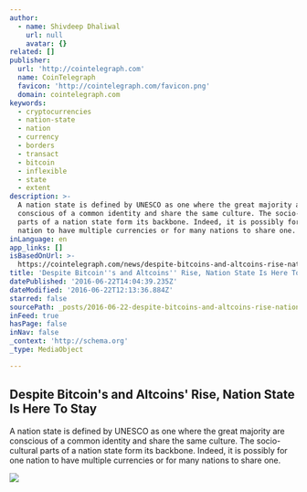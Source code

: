 ```yaml
---
author:
  - name: Shivdeep Dhaliwal
    url: null
    avatar: {}
related: []
publisher:
  url: 'http://cointelegraph.com'
  name: CoinTelegraph
  favicon: 'http://cointelegraph.com/favicon.png'
  domain: cointelegraph.com
keywords:
  - cryptocurrencies
  - nation-state
  - nation
  - currency
  - borders
  - transact
  - bitcoin
  - inflexible
  - state
  - extent
description: >-
  A nation state is defined by UNESCO as one where the great majority are
  conscious of a common identity and share the same culture. The socio-cultural
  parts of a nation state form its backbone. Indeed, it is possibly for one
  nation to have multiple currencies or for many nations to share one.
inLanguage: en
app_links: []
isBasedOnUrl: >-
  https://cointelegraph.com/news/despite-bitcoins-and-altcoins-rise-nation-state-is-here-to-stay
title: 'Despite Bitcoin''s and Altcoins'' Rise, Nation State Is Here To Stay'
datePublished: '2016-06-22T14:04:39.235Z'
dateModified: '2016-06-22T12:13:36.884Z'
starred: false
sourcePath: _posts/2016-06-22-despite-bitcoins-and-altcoins-rise-nation-state-is-here-t.md
inFeed: true
hasPage: false
inNav: false
_context: 'http://schema.org'
_type: MediaObject

---
```

<article style=""><h1>Despite Bitcoin's and Altcoins' Rise, Nation State Is Here To Stay</h1><p>A nation state is defined by UNESCO as one where the great majority are conscious of a common identity and share the same culture. The socio-cultural parts of a nation state form its backbone. Indeed, it is possibly for one nation to have multiple currencies or for many nations to share one.</p><img src="http://cointelegraph.com/images/725_aHR0cDovL2NvaW50ZWxlZ3JhcGguY29tL3N0b3JhZ2UvdXBsb2Fkcy92aWV3L2Q3YmM0ZjMzNzdhMmZjNzU4ODM3ODEwMjc0MTliODc0LmpwZw==.jpg" /></article>